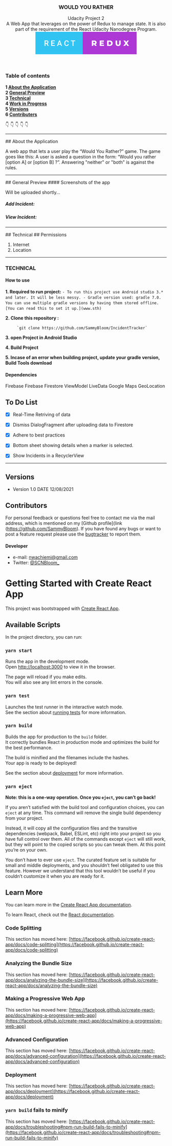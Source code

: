 <p align="center">
  <h3 align="center">WOULD YOU RATHER</h3>
  
  <p align="center">
    Udacity Project 2<br>
   A Web App that leverages on the power of Redux to manage state. It is also part of the requirement of the React Udacity Nanodegree Program.
    <br>
     <img src="src\assets\icons\react-redux.svg">
    <br>
    </p>

<br>

### Table of contents

**1 [About the Application](#about-the-app)**<br>
**2 [General Preview](#general-preview)**<br>
**3 [Technical](#technical)**<br>
**4 [Work in Progress](#work-in-progress)**<br>
**5 [Versions](#versions)**<br>
**6 [Contributers](#contributers)**<br>

:point_down: :point_down: :point_down: :point_down: :point_down:


<hr>
## About the Application

A web app that lets a user play the “Would You Rather?” game. The game goes like this: A user is asked a question in the form: “Would you rather [option A] or [option B] ?”. Answering "neither" or "both" is against the rules.

<hr>
## General Preview
#### Screenshots of the app

Will be uploaded shortly...

##### Add Incident:


##### View Incident:



<hr>
## Technical
## Permissions

1. Internet
2. Location

<hr>

### TECHNICAL

#### How to use

**1. Required to run project:**
       ` - To run this project use Android studio 3.* and later. It will be less messy.
         - Gradle version used: gradle 7.0. You can use multiple gradle versions by having them stored offline. [You can read this to set it up.](www.sth)
        `

**2. Clone this repository :**
 
         `git clone https://github.com/SammyBloom/IncidentTracker`
         
**3. open Project in Android Studio**

**4. Build Project**

**5. Incase of an error when building project, update your gradle version, Build Tools download**


#### Dependencies
Firebase
Firebase Firestore
ViewModel
LiveData
Google Maps
GeoLocation

## To Do List

- [x] Real-Time Retriving of data 
- [x] Dismiss DialogFragment after uploading data to Firestore
- [x] Adhere to best practices
- [x] Bottom sheet showing details when a marker is selected.
- [x] Show Incidents in a RecyclerView


<hr>


## Versions 
* Version 1.0  DATE 12/08/2021


## Contributors
For personal feedback or questions feel free to contact me via the mail address, which is mentioned on my [Github profile](link (https://github.com/SammyBloom). If you have found any bugs or want to post a feature request please use the [bugtracker](https://github.com/SammyBloom/IncidentTracker/issues) to report them.


#### Developer
* e-mail: nwachiemi@gmail.com
* Twitter: [@SCNBloom_](https://twitter.com/SCNBloom "SCNBloom")











# Getting Started with Create React App

This project was bootstrapped with [Create React App](https://github.com/facebook/create-react-app).

## Available Scripts

In the project directory, you can run:

### `yarn start`

Runs the app in the development mode.\
Open [http://localhost:3000](http://localhost:3000) to view it in the browser.

The page will reload if you make edits.\
You will also see any lint errors in the console.

### `yarn test`

Launches the test runner in the interactive watch mode.\
See the section about [running tests](https://facebook.github.io/create-react-app/docs/running-tests) for more information.

### `yarn build`

Builds the app for production to the `build` folder.\
It correctly bundles React in production mode and optimizes the build for the best performance.

The build is minified and the filenames include the hashes.\
Your app is ready to be deployed!

See the section about [deployment](https://facebook.github.io/create-react-app/docs/deployment) for more information.

### `yarn eject`

**Note: this is a one-way operation. Once you `eject`, you can’t go back!**

If you aren’t satisfied with the build tool and configuration choices, you can `eject` at any time. This command will remove the single build dependency from your project.

Instead, it will copy all the configuration files and the transitive dependencies (webpack, Babel, ESLint, etc) right into your project so you have full control over them. All of the commands except `eject` will still work, but they will point to the copied scripts so you can tweak them. At this point you’re on your own.

You don’t have to ever use `eject`. The curated feature set is suitable for small and middle deployments, and you shouldn’t feel obligated to use this feature. However we understand that this tool wouldn’t be useful if you couldn’t customize it when you are ready for it.

## Learn More

You can learn more in the [Create React App documentation](https://facebook.github.io/create-react-app/docs/getting-started).

To learn React, check out the [React documentation](https://reactjs.org/).

### Code Splitting

This section has moved here: [https://facebook.github.io/create-react-app/docs/code-splitting](https://facebook.github.io/create-react-app/docs/code-splitting)

### Analyzing the Bundle Size

This section has moved here: [https://facebook.github.io/create-react-app/docs/analyzing-the-bundle-size](https://facebook.github.io/create-react-app/docs/analyzing-the-bundle-size)

### Making a Progressive Web App

This section has moved here: [https://facebook.github.io/create-react-app/docs/making-a-progressive-web-app](https://facebook.github.io/create-react-app/docs/making-a-progressive-web-app)

### Advanced Configuration

This section has moved here: [https://facebook.github.io/create-react-app/docs/advanced-configuration](https://facebook.github.io/create-react-app/docs/advanced-configuration)

### Deployment

This section has moved here: [https://facebook.github.io/create-react-app/docs/deployment](https://facebook.github.io/create-react-app/docs/deployment)

### `yarn build` fails to minify

This section has moved here: [https://facebook.github.io/create-react-app/docs/troubleshooting#npm-run-build-fails-to-minify](https://facebook.github.io/create-react-app/docs/troubleshooting#npm-run-build-fails-to-minify)
